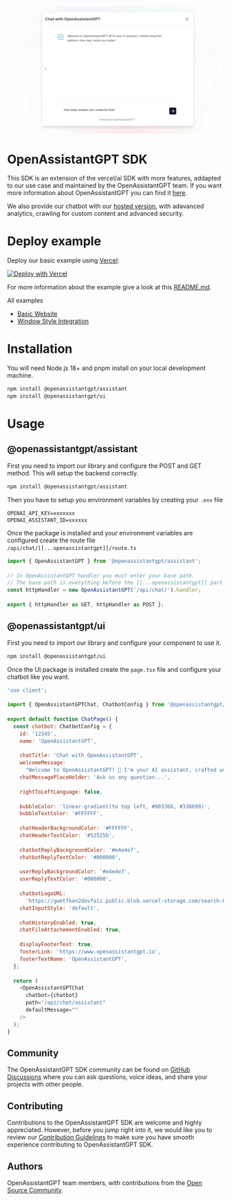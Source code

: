 ![hero illustration](./assets/hero.gif)

# OpenAssistantGPT SDK

This SDK is an extension of the vercel/ai SDK with more features, addapted to our use case and maintained by the OpenAssistantGPT team.
If you want more information about OpenAssistantGPT you can find it [here](https://www.openassistantgpt.io/).

We also provide our chatbot with our [hosted version](https://www.openassistantgpt.io/), with adavanced analytics, crawling for custom content and advanced security.

# Deploy example

Deploy our basic example using [Vercel](https://vercel.com):

[![Deploy with Vercel](https://vercel.com/button)](https://vercel.com/new/clone?repository-url=https%3A%2F%2Fgithub.com%2FOpenAssistantGPT%2FOpenAssistantGPT-SDK%2Ftree%2Fmain%2Fexamples%2Fnext-website&env=OPENAI_ASSISTANT_ID,OPENAI_API_KEY&envDescription=Find%20all%20informations%20in%20OpenAI%20Platform.&envLink=https%3A%2F%2Fplatform.openai.com%2F)

For more information about the example give a look at this [README.md](https://github.com/OpenAssistantGPT/chatbot-sdk/tree/main/examples/next-website#openassistantgpt-sdk-nextjs-and-openai-chat-example).

All examples

- [Basic Website](./examples/next-website/README.md)
- [Window Style Integration](./examples/website-chatbot-window/README.md)

# Installation

You will need Node.js 18+ and pnpm install on your local development machine.

```bash
npm install @openassistantgpt/assistant
npm install @openassistantgpt/ui
```

# Usage

## @openassistantgpt/assistant

First you need to import our library and configure the POST and GET method. This will setup the backend correctly.

```bash
npm install @openassistantgpt/assistant
```

Then you have to setup you environment variables by creating your `.env` file

```
OPENAI_API_KEY=xxxxxxx
OPENAI_ASSISTANT_ID=xxxxxx
```

Once the package is installed and your environment variables are configured create the route file `/api/chat/[[...openassistantgpt]]/route.ts`

```js
import { OpenAssistantGPT } from '@openassistantgpt/assistant';

// In OpenAssistantGPT handler you must enter your base path.
// The base path is everything before the [[...openassistantgpt]] part of the route.
const httpHandler = new OpenAssistantGPT('/api/chat/').handler;

export { httpHandler as GET, httpHandler as POST };
```

## @openassistantgpt/ui

First you need to import our library and configure your component to use it.

```bash
npm install @openassistantgpt/ui
```

Once the UI package is installed create the `page.tsx` file and configure your chatbot like you want.

```js
'use client';

import { OpenAssistantGPTChat, ChatbotConfig } from '@openassistantgpt/ui';

export default function ChatPage() {
  const chatbot: ChatbotConfig = {
    id: '12345',
    name: 'OpenAssistantGPT',

    chatTitle: 'Chat with OpenAssistantGPT',
    welcomeMessage:
      "Welcome to OpenAssistantGPT! 🚀 I'm your AI assistant, crafted using this platform. How may I assist you today?",
    chatMessagePlaceHolder: 'Ask us any question...',

    rightToLeftLanguage: false,

    bubbleColor: 'linear-gradient(to top left, #003366, #336699)',
    bubbleTextColor: '#FFFFFF',

    chatHeaderBackgroundColor: '#FFFFFF',
    chatHeaderTextColor: '#52525b',

    chatbotReplyBackgroundColor: '#e4e4e7',
    chatbotReplyTextColor: '#000000',

    userReplyBackgroundColor: '#e4e4e7',
    userReplyTextColor: '#000000',

    chatbotLogoURL:
      'https://gwetfkan2dovfoiz.public.blob.vercel-storage.com/search-8jZhOvOBPxuTmohrup5TPvSzrjsyog.png',
    chatInputStyle: 'default',

    chatHistoryEnabled: true,
    chatFileAttachementEnabled: true,

    displayFooterText: true,
    footerLink: 'https://www.openassistantgpt.io',
    footerTextName: 'OpenAssistantGPT',
  };

  return (
    <OpenAssistantGPTChat
      chatbot={chatbot}
      path="/api/chat/assistant"
      defaultMessage=""
    />
  );
}
```

## Community

The OpenAssistantGPT SDK community can be found on [GitHub Discussions](https://github.com/OpenAssistantGPT/OpenAssistantGPT-SDK/discussions) where you can ask questions, voice ideas, and share your projects with other people.

## Contributing

Contributions to the OpenAssistantGPT SDK are welcome and highly appreciated. However, before you jump right into it, we would like you to review our [Contribution Guidelines](https://github.com/OpenAssistantGPT/OpenAssistantGPT-SDK/blob/main/CONTRIBUTING.md) to make sure you have smooth experience contributing to OpenAssistantGPT SDK.

## Authors

OpenAssistantGPT team members, with contributions from the [Open Source Community](https://github.com/OpenAssistantGPT/OpenAssistantGPT-SDK/graphs/contributors).
